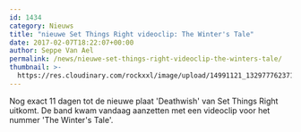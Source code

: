 ```yaml
---
id: 1434
category: Nieuws
title: "nieuwe Set Things Right videoclip: The Winter's Tale"
date: 2017-02-07T18:22:07+00:00
author: Seppe Van Ael
permalink: /news/nieuwe-set-things-right-videoclip-the-winters-tale/
thumbnail: >-
  https://res.cloudinary.com/rockxxl/image/upload/14991121_1329777623712886_2313713472425037635_o.jpg
---
```

Nog exact 11 dagen tot de nieuwe plaat 'Deathwish' van Set Things Right uitkomt. De band kwam vandaag aanzetten met een videoclip voor het nummer 'The Winter's Tale'.
